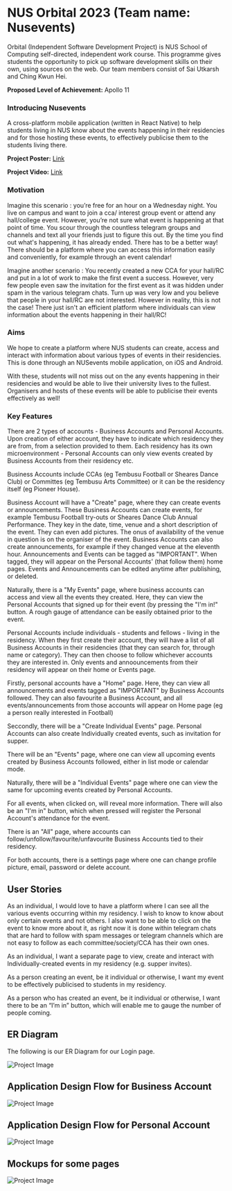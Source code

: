 # NUS Orbital 2023 (Team name: Nusevents)

Orbital (Independent Software Development Project) is NUS School of Computing self-directed, independent work course. This programme gives students the opportunity to pick up software development skills on their own, using sources on the web. Our team members consist of Sai Utkarsh and Ching Kwun Hei.

**Proposed Level of Achievement:** Apollo 11

### Introducing Nusevents

A cross-platform mobile application (written in React Native) to help students living in NUS know about the events happening in their residencies and for those hosting these events, to effectively publicise them to the students living there.

**Project Poster:** [Link](https://drive.google.com/file/d/1uf0L0nkCngMVNAtyOVDJ2y5U8o41NPp6/view?usp=share_link)

**Project Video:** [Link](https://drive.google.com/file/d/1BdvRTtV7tHqy5gbtoZjEcokNosib017p/view?usp=sharing)

### Motivation

Imagine this scenario : you’re free for an hour on a Wednesday night. You live on campus and want to join a cca/ interest group event or attend any hall/college event. However, you’re not sure what event is happening at that point of time. You scour through the countless telegram groups and channels and text all your friends just to figure this out. By the time you find out what's happening, it has already ended. There has to be a better way! There should be a platform where you can access this information easily and conveniently, for example through an event calendar!

Imagine another scenario : You recently created a new CCA for your hall/RC and put in a lot of work to make the first event a success. However, very few people even saw the invitation for the first event as it was hidden under spam in the various telegram chats. Turn up was very low and you believe that people in your hall/RC are not interested. However in reality, this is not the case! There just isn't an efficient platform where individuals can view information about the events happening in their hall/RC!


### Aims

We hope to create a platform where NUS students can create, access and interact with information about various types of events in their residencies. This is done through an NUSevents mobile application, on iOS and Android.

With these, students will not miss out on the any events happening in their residencies and would be able to live their university lives to the fullest. Organisers and hosts of these events will be able to publicise their events effectively as well!

### Key Features

There are 2 types of accounts - Business Accounts and Personal Accounts. Upon creation of either account, they have to indicate which residency they are from, from a selection provided to them. Each residency has its own microenvironment - Personal Accounts can only view events created by Business Accounts from their residency etc.

Business Accounts include CCAs (eg Tembusu Football or Sheares Dance Club) or Committes (eg Tembusu Arts Committee) or it can be the residency itself (eg Pioneer House).

Business Account will have a "Create" page, where they can create events or announcements.
These Business Accounts can create events, for example Tembusu Football try-outs or Sheares Dance Club Annual Performance. They key in the date, time, venue and a short description of the event. They can even add pictures. The onus of availability of the venue in question is on the organiser of the event. 
Business Accounts can also create announcements, for example if they changed venue at the eleventh hour. 
Announcements and Events can be tagged as "IMPORTANT". When tagged, they will appear on the Personal Accounts' (that follow them) home pages.
Events and Announcements can be edited anytime after publishing, or deleted.

Naturally, there is a "My Events" page, where business accounts can access and view all the events they created. 
Here, they can view the Personal Accounts that signed up for their event (by pressing the "I'm in!" button. A rough gauge of attendance can be easily obtained prior to the event.



Personal Accounts include individuals - students and fellows - living in the residency. When they first create their account, they will have a list of all Business Accounts in their residencies (that they can search for, through name or category). They can then choose to follow whichever accounts they are interested in. Only events and annoouncements from their residency will appear on their home or Events page.

Firstly, personal accounts have a "Home" page. Here, they can view all announcements and events tagged as "IMPORTANT" by Business Accounts followed. They can also favourite a Business Account, and all events/announcements from those accounts will appear on Home page (eg a person really interested in Football)

Seccondly, there will be a "Create Individual Events" page. Personal Accounts can also create Individually created events, such as invitation for supper. 

There will be an "Events" page, where one can view all upcoming events created by Business Accounts followed, either in list mode or calendar mode.

Naturally, there will be a "Individual Events" page where one can view the same for upcoming events created by Personal Accounts.

For all events, when clicked on, will reveal more information. There will also be an "I'm in" button, which when pressed will register the Personal Account's attendance for the event.

There is an "All" page, where accounts can follow/unfollow/favourite/unfavourite Business Accounts tied to their residency.

For both accounts, there is a settings page where one can change profile picture, email, password or delete account.



## User Stories

As an individual, I would love to have a platform where I can see all the various events occurring within my residency. I wish to know to know about only certain events and not others. I also want to be able to click on the event to know more about it, as right now it is done within telegram chats that are hard to follow with spam messages or telegram channels which are not easy to follow as each committee/society/CCA has their own ones. 

As an individual, I want a separate page to view, create and interact with Individually-created events in my residency (e.g. supper invites).

As a person creating an event, be it individual or otherwise, I want my event to be effectively publicised to students in my residency.

As a person who has created an event, be it individual or otherwise, I want there to be an “I’m in” button, which will enable me to gauge the number of people coming. 

## ER Diagram

The following is our ER Diagram for our Login page.

![Project Image](Screenshot%202023-05-27%20at%203.04.03%20PM.png)


## Application Design Flow for Business Account

![Project Image](Screenshot%202023-05-27%20at%206.19.18%20PM.png)

## Application Design Flow for Personal Account

![Project Image](Screenshot%202023-05-27%20at%206.19.53%20PM.png)


## Mockups for some pages

![Project Image](Screenshot%202023-05-28%20at%2011.33.33%20AM.png)













